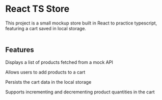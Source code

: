 <h1>React TS Store</h1>
This project is a small mockup store built in React to practice typescript, <br>
featuring a cart saved in local storage.
<br><br>

<h2>Features</h2>

Displays a list of products fetched from a mock API

Allows users to add products to a cart

Persists the cart data in the local storage

Supports incrementing and decrementing product quantities in the cart
